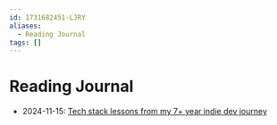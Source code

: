 ```yaml
---
id: 1731682451-LJRY
aliases:
  - Reading Journal
tags: []
---
```


# Reading Journal

- 2024-11-15: [Tech stack lessons from my 7+ year indie dev journey](https://www.devas.life/tech-choices-for-continuing-indie-development-for-over-7-years/)
